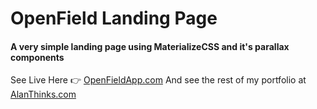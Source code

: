 # OpenField Landing Page

#### A very simple landing page using MaterializeCSS and it's parallax components

See Live Here 👉 [OpenFieldApp.com](http://openfieldapp.com)
And see the rest of my portfolio at [AlanThinks.com](http://alanthinks.com)
